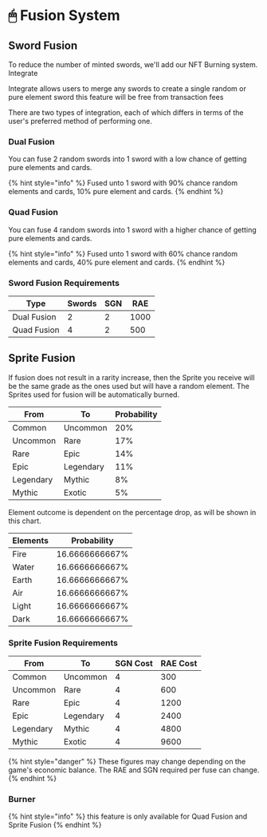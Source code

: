 # 🖱 Fusion System

## Sword Fusion

To reduce the number of minted swords, we'll add our NFT Burning system. Integrate

Integrate allows users to merge any swords to create a single random or pure element sword this feature will be free from transaction fees

There are two types of integration, each of which differs in terms of the user's preferred method of performing one.



### Dual Fusion

You can fuse 2 random swords into 1 sword with a low chance of getting pure elements and cards.&#x20;

{% hint style="info" %}
Fused unto 1 sword with 90% chance random elements and cards, 10% pure element and cards.
{% endhint %}

### Quad Fusion

You can fuse 4 random swords into 1 sword with a higher chance of getting pure elements and cards.

{% hint style="info" %}
Fused unto 1 sword with 60% chance random elements and cards, 40% pure element and cards.
{% endhint %}

### Sword Fusion Requirements

| Type        | Swords | SGN | RAE  |
| ----------- | ------ | --- | ---- |
| Dual Fusion | 2      | 2   | 1000 |
| Quad Fusion | 4      | 2   | 500  |

## Sprite Fusion

If fusion does not result in a rarity increase, then the Sprite you receive will be the same grade as the ones used but will have a random element. The Sprites used for fusion will be automatically burned.

| From      | To        | Probability |
| --------- | --------- | ----------- |
| Common    | Uncommon  | 20%         |
| Uncommon  | Rare      | 17%         |
| Rare      | Epic      | 14%         |
| Epic      | Legendary | 11%         |
| Legendary | Mythic    | 8%          |
| Mythic    | Exotic    | 5%          |

Element outcome is dependent on the percentage drop, as will be shown in this chart.

| Elements | Probability    |
| -------- | -------------- |
| Fire     | 16.6666666667% |
| Water    | 16.6666666667% |
| Earth    | 16.6666666667% |
| Air      | 16.6666666667% |
| Light    | 16.6666666667% |
| Dark     | 16.6666666667% |

### Sprite Fusion Requirements

| From      | To        | SGN Cost | RAE Cost |
| --------- | --------- | -------- | -------- |
| Common    | Uncommon  | 4        | 300      |
| Uncommon  | Rare      | 4        | 600      |
| Rare      | Epic      | 4        | 1200     |
| Epic      | Legendary | 4        | 2400     |
| Legendary | Mythic    | 4        | 4800     |
| Mythic    | Exotic    | 4        | 9600     |

{% hint style="danger" %}
These figures may change depending on the game's economic balance. The RAE and SGN required per fuse can change.
{% endhint %}

### Burner

{% hint style="info" %}
this feature is only available for Quad Fusion and Sprite Fusion
{% endhint %}
